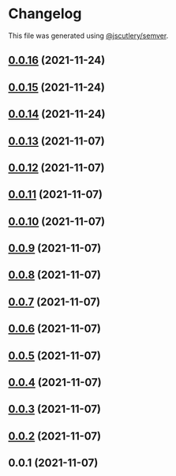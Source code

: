 # Changelog

This file was generated using [@jscutlery/semver](https://github.com/jscutlery/semver).

## [0.0.16](https://github.com/onedaycat/jaco/compare/common-0.0.15...common-0.0.16) (2021-11-24)



## [0.0.15](https://github.com/onedaycat/jaco/compare/common-0.0.14...common-0.0.15) (2021-11-24)



## [0.0.14](https://github.com/onedaycat/jaco/compare/common-0.0.13...common-0.0.14) (2021-11-24)



## [0.0.13](https://github.com/onedaycat/jaco/compare/common-0.0.12...common-0.0.13) (2021-11-07)



## [0.0.12](https://github.com/onedaycat/jaco/compare/common-0.0.11...common-0.0.12) (2021-11-07)



## [0.0.11](https://github.com/onedaycat/jaco/compare/common-0.0.10...common-0.0.11) (2021-11-07)



## [0.0.10](https://github.com/onedaycat/jaco/compare/common-0.0.9...common-0.0.10) (2021-11-07)



## [0.0.9](https://github.com/onedaycat/jaco/compare/common-0.0.8...common-0.0.9) (2021-11-07)



## [0.0.8](https://github.com/onedaycat/jaco/compare/common-0.0.7...common-0.0.8) (2021-11-07)



## [0.0.7](https://github.com/onedaycat/jaco/compare/common-0.0.6...common-0.0.7) (2021-11-07)



## [0.0.6](https://github.com/onedaycat/jaco/compare/common-0.0.5...common-0.0.6) (2021-11-07)



## [0.0.5](https://github.com/onedaycat/jaco/compare/common-0.0.4...common-0.0.5) (2021-11-07)



## [0.0.4](https://github.com/onedaycat/jaco/compare/common-0.0.3...common-0.0.4) (2021-11-07)



## [0.0.3](https://github.com/onedaycat/jaco/compare/common-0.0.2...common-0.0.3) (2021-11-07)



## [0.0.2](https://github.com/onedaycat/jaco/compare/common-0.0.1...common-0.0.2) (2021-11-07)



## 0.0.1 (2021-11-07)
